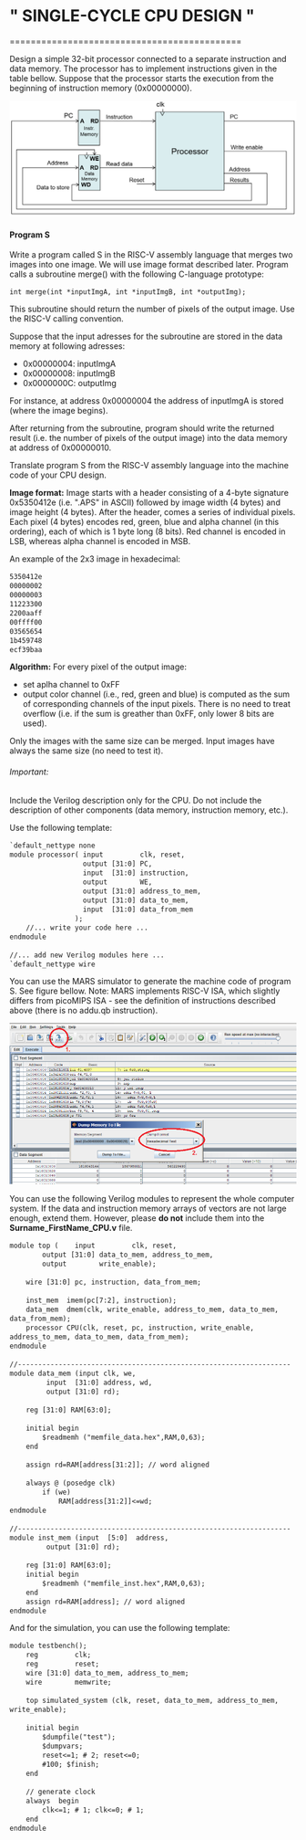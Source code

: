 # " SINGLE-CYCLE CPU DESIGN " 
============================================

Design a simple 32-bit processor connected to a separate instruction and data memory. The processor has to implement instructions given in the table bellow. Suppose that the processor starts the execution from the beginning of instruction memory (0x00000000).

![cpu](./cpu.png)

#### Program S

Write a program called S in the RISC-V assembly language that merges two images into one image. We will use image format described later. Program calls a subroutine merge() with the following C-language prototype:

    int merge(int *inputImgA, int *inputImgB, int *outputImg);

This subroutine should return the number of pixels of the output image. Use the RISC-V calling convention.

Suppose that the input adresses for the subroutine are stored in the data memory at following adresses:

-   0x00000004: inputImgA
-   0x00000008: inputImgB
-   0x0000000C: outputImg

For instance, at address 0x00000004 the address of inputImgA is stored (where the image begins).

After returning from the subroutine, program should write the returned result (i.e. the number of pixels of the output image) into the data memory at address of 0x00000010.

Translate program S from the RISC-V assembly language into the machine code of your CPU design.

**Image format:** Image starts with a header consisting of a 4-byte signature 0x5350412e (i.e. ".APS" in ASCII) followed by image width (4 bytes) and image height (4 bytes). After the header, comes a series of individual pixels. Each pixel (4 bytes) encodes red, green, blue and alpha channel (in this ordering), each of which is 1 byte long (8 bits). Red channel is encoded in LSB, whereas alpha channel is encoded in MSB.

An example of the 2x3 image in hexadecimal:

    5350412e
    00000002
    00000003
    11223300
    2200aaff
    00ffff00
    03565654
    1b459748
    ecf39baa

**Algorithm:** For every pixel of the output image:

-   set aplha channel to 0xFF
-   output color channel (i.e., red, green and blue) is computed as the sum of corresponding channels of the input pixels. There is no need to treat overflow (i.e. if the sum is greather than 0xFF, only lower 8 bits are used).

Only the images with the same size can be merged. Input images have always the same size (no need to test it).

###### Important:

Include the Verilog description only for the CPU. Do not include the description of other components (data memory, instruction memory, etc.).

Use the following template:

    `default_nettype none
    module processor( input         clk, reset,
                      output [31:0] PC,
                      input  [31:0] instruction,
                      output        WE,
                      output [31:0] address_to_mem,
                      output [31:0] data_to_mem,
                      input  [31:0] data_from_mem
                    );
        //... write your code here ...
    endmodule

    //... add new Verilog modules here ...
    `default_nettype wire


You can use the MARS simulator to generate the machine code of program S. See figure bellow. Note: MARS implements RISC-V ISA, which slightly differs from picoMIPS ISA - see the definition of instructions described above (there is no addu.qb instruction).

![MARS 01](./CPU_files/MARS_01.png)

You can use the following Verilog modules to represent the whole computer system. If the data and instruction memory arrays of vectors are not large enough, extend them. However, please **do not** include them into the **Surname\_FirstName\_CPU.v** file.

    module top (    input         clk, reset,
            output [31:0] data_to_mem, address_to_mem,
            output        write_enable);

        wire [31:0] pc, instruction, data_from_mem;

        inst_mem  imem(pc[7:2], instruction);
        data_mem  dmem(clk, write_enable, address_to_mem, data_to_mem, data_from_mem);
        processor CPU(clk, reset, pc, instruction, write_enable, address_to_mem, data_to_mem, data_from_mem);
    endmodule

    //-------------------------------------------------------------------
    module data_mem (input clk, we,
             input  [31:0] address, wd,
             output [31:0] rd);

        reg [31:0] RAM[63:0];

        initial begin
            $readmemh ("memfile_data.hex",RAM,0,63);
        end

        assign rd=RAM[address[31:2]]; // word aligned

        always @ (posedge clk)
            if (we)
                RAM[address[31:2]]<=wd;
    endmodule

    //-------------------------------------------------------------------
    module inst_mem (input  [5:0]  address,
             output [31:0] rd);

        reg [31:0] RAM[63:0];
        initial begin
            $readmemh ("memfile_inst.hex",RAM,0,63);
        end
        assign rd=RAM[address]; // word aligned
    endmodule

And for the simulation, you can use the following template:

    module testbench();
        reg         clk;
        reg         reset;
        wire [31:0] data_to_mem, address_to_mem;
        wire        memwrite;

        top simulated_system (clk, reset, data_to_mem, address_to_mem, write_enable);

        initial begin
            $dumpfile("test");
            $dumpvars;
            reset<=1; # 2; reset<=0;
            #100; $finish;
        end

        // generate clock
        always  begin
            clk<=1; # 1; clk<=0; # 1;
        end
    endmodule
